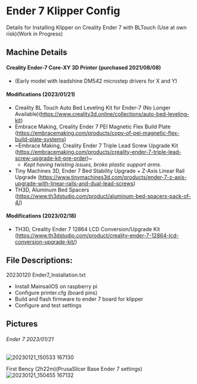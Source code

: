 # Ender 7 Klipper Config
Details for Installing Klipper on Creality Ender 7 with BLTouch (Use at own risk)(Work in Progress)

## Machine Details
#### Creality Ender-7 Core-XY 3D Printer (purchased 2021/08/08)
- (Early model with leadshine DM542 microstep drivers for X and Y)
#### Modifications (2023/01/21)
- Creality BL Touch Auto Bed Leveling Kit for Ender-7 (No Longer Available)(https://www.creality3d.online/collections/auto-bed-leveling-kit)
- Embrace Making, Creality Ender 7 PEI Magnetic Flex Build Plate (https://embracemaking.com/products/copy-of-pei-magnetic-flex-build-plate-systems)
- ~Embrace Making, Creality Ender 7 Triple Lead Screw Upgrade Kit (https://embracemaking.com/products/creality-ender-7-triple-lead-screw-upgrade-kit-pre-order)~
  - *Kept having twisting issues, broke plastic support arms.*
- Tiny Machines 3D, Ender 7 Bed Stability Upgrade + Z-Axis Linear Rail Upgrade (https://www.tinymachines3d.com/products/ender-7-z-axis-upgrade-with-linear-rails-and-dual-lead-screws)
- TH3D, Aluminum Bed Spacers (https://www.th3dstudio.com/product/aluminum-bed-spacers-pack-of-4/)

#### Modifications (2023/02/18)
- TH3D, Creality Ender 7 12864 LCD Conversion/Upgrade Kit (https://www.th3dstudio.com/product/creality-ender-7-12864-lcd-conversion-upgrade-kit/)

## File Descriptions:
20230120 Ender7_Installation.txt

- Install MainsailOS on raspberry pi
- Configure printer.cfg (board pins)
- Build and flash firmware to ender 7 board for klipper
- Configure and test settings
 
 
## Pictures
###### Ender 7 2023/01/21
![20230121_150533 167130](https://user-images.githubusercontent.com/121613362/213863458-201dbd82-3e40-40df-90d4-883b426c66c4.jpg)
 
First Bency (2h22m)(PrusaSlicer Base Ender 7 settings) 
![20230121_150455 167132](https://user-images.githubusercontent.com/121613362/213863452-1865b6c5-bf65-48be-adda-00ca4e97676e.jpg)

